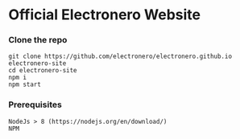 # Official Electronero Website

### Clone the repo
```
git clone https://github.com/electronero/electronero.github.io electronero-site
cd electronero-site
npm i
npm start
```
### Prerequisites
```
NodeJs > 8 (https://nodejs.org/en/download/)
NPM
```
